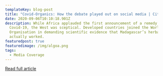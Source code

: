 ```yaml
---
templateKey: blog-post
title: "Covid-Organics: How the debate played out on social media | Citypress"
date: 2020-09-06T10:10:18.901Z
description: While Africa applauded the first announcement of a remedy for
  Covid-19, the West was sceptical. Developed countries joined the World Health
  Organisation in demanding scientific evidence that Madagascar’s herbal mixture
  actually worked.
featuredpost: true
featuredimage: /img/algoa.png
tags:
  - Media Coverage
---
```

[Read full article](https://www.news24.com/citypress/voices/covid-organics-how-the-debate-played-out-on-social-media-20200906)